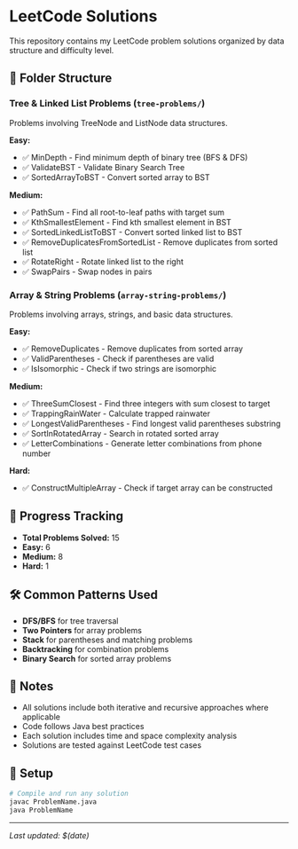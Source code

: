 # LeetCode Solutions

This repository contains my LeetCode problem solutions organized by data structure and difficulty level.

## 📁 Folder Structure

### Tree & Linked List Problems (`tree-problems/`)
Problems involving TreeNode and ListNode data structures.

**Easy:**
- ✅ MinDepth - Find minimum depth of binary tree (BFS & DFS)
- ✅ ValidateBST - Validate Binary Search Tree
- ✅ SortedArrayToBST - Convert sorted array to BST

**Medium:**
- ✅ PathSum - Find all root-to-leaf paths with target sum
- ✅ KthSmallestElement - Find kth smallest element in BST
- ✅ SortedLinkedListToBST - Convert sorted linked list to BST
- ✅ RemoveDuplicatesFromSortedList - Remove duplicates from sorted list
- ✅ RotateRight - Rotate linked list to the right
- ✅ SwapPairs - Swap nodes in pairs

### Array & String Problems (`array-string-problems/`)
Problems involving arrays, strings, and basic data structures.

**Easy:**
- ✅ RemoveDuplicates - Remove duplicates from sorted array
- ✅ ValidParentheses - Check if parentheses are valid
- ✅ IsIsomorphic - Check if two strings are isomorphic

**Medium:**
- ✅ ThreeSumClosest - Find three integers with sum closest to target
- ✅ TrappingRainWater - Calculate trapped rainwater
- ✅ LongestValidParentheses - Find longest valid parentheses substring
- ✅ SortInRotatedArray - Search in rotated sorted array
- ✅ LetterCombinations - Generate letter combinations from phone number

**Hard:**
- ✅ ConstructMultipleArray - Check if target array can be constructed

## 🚀 Progress Tracking

- **Total Problems Solved:** 15
- **Easy:** 6
- **Medium:** 8  
- **Hard:** 1

## 🛠️ Common Patterns Used

- **DFS/BFS** for tree traversal
- **Two Pointers** for array problems
- **Stack** for parentheses and matching problems
- **Backtracking** for combination problems
- **Binary Search** for sorted array problems

## 📝 Notes

- All solutions include both iterative and recursive approaches where applicable
- Code follows Java best practices
- Each solution includes time and space complexity analysis
- Solutions are tested against LeetCode test cases

## 🔧 Setup

```bash
# Compile and run any solution
javac ProblemName.java
java ProblemName
```

---
*Last updated: $(date)*
